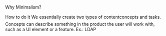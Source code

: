 Why Minimalism?

How to do it
We essentially create two types of content&#150;concepts and tasks. Concepts can describe something in the product the user will work with, such as a UI element or a feature. Ex.: 
LDAP
